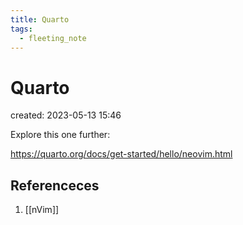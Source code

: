 ```yaml
---
title: Quarto
tags:
  - fleeting_note
---
```


# Quarto
created: 2023-05-13 15:46

Explore this one further:

https://quarto.org/docs/get-started/hello/neovim.html

## Referenceces
1. [[nVim]]